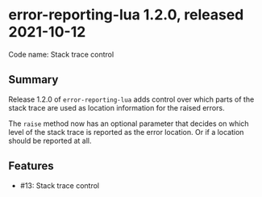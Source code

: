 # error-reporting-lua 1.2.0, released 2021-10-12

Code name: Stack trace control

## Summary

Release 1.2.0 of `error-reporting-lua` adds control over which parts of the stack trace are used as location information for the raised errors.

The `raise` method now has an optional parameter that decides on which level of the stack trace is reported as the error location. Or if a location should be reported at all.

## Features

* #13: Stack trace control